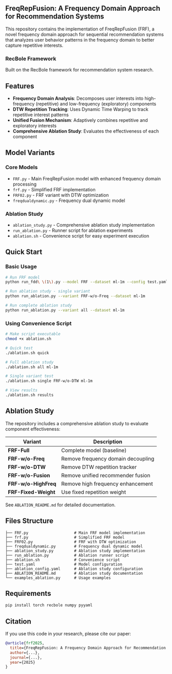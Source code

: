 ## FreqRepFusion: A Frequency Domain Approach for Recommendation Systems

This repository contains the implementation of FreqRepFusion (FRF), a novel frequency domain approach for sequential recommendation systems that analyzes user behavior patterns in the frequency domain to better capture repetitive interests.

### RecBole Framework

Built on the RecBole framework for recommendation system research.

## Features

- **Frequency Domain Analysis**: Decomposes user interests into high-frequency (repetitive) and low-frequency (exploratory) components
- **DTW Repetition Tracking**: Uses Dynamic Time Warping to track repetitive interest patterns
- **Unified Fusion Mechanism**: Adaptively combines repetitive and exploratory interests
- **Comprehensive Ablation Study**: Evaluates the effectiveness of each component

## Model Variants

### Core Models
- `FRF.py` - Main FreqRepFusion model with enhanced frequency domain processing
- `frf.py` - Simplified FRF implementation
- `FRF02.py` - FRF variant with DTW optimization
- `freqdualdynamic.py` - Frequency dual dynamic model

### Ablation Study
- `ablation_study.py` - Comprehensive ablation study implementation
- `run_ablation.py` - Runner script for ablation experiments
- `ablation.sh` - Convenience script for easy experiment execution

## Quick Start

### Basic Usage

```bash
# Run FRF model
python run_fdd\ \(1\).py --model FRF --dataset ml-1m --config test.yaml

# Run ablation study - single variant
python run_ablation.py --variant FRF-w/o-Freq --dataset ml-1m

# Run complete ablation study
python run_ablation.py --variant all --dataset ml-1m
```

### Using Convenience Script

```bash
# Make script executable
chmod +x ablation.sh

# Quick test
./ablation.sh quick

# Full ablation study
./ablation.sh all ml-1m

# Single variant test
./ablation.sh single FRF-w/o-DTW ml-1m

# View results
./ablation.sh results
```

## Ablation Study

The repository includes a comprehensive ablation study to evaluate component effectiveness:

| Variant | Description |
|---------|-------------|
| **FRF-Full** | Complete model (baseline) |
| **FRF-w/o-Freq** | Remove frequency domain decoupling |
| **FRF-w/o-DTW** | Remove DTW repetition tracker |
| **FRF-w/o-Fusion** | Remove unified recommender fusion |
| **FRF-w/o-HighFreq** | Remove high frequency enhancement |
| **FRF-Fixed-Weight** | Use fixed repetition weight |

See `ABLATION_README.md` for detailed documentation.

## Files Structure

```
├── FRF.py                    # Main FRF model implementation
├── frf.py                    # Simplified FRF model
├── FRF02.py                  # FRF with DTW optimization
├── freqdualdynamic.py        # Frequency dual dynamic model
├── ablation_study.py         # Ablation study implementation
├── run_ablation.py           # Ablation runner script
├── ablation.sh               # Convenience script
├── test.yaml                 # Model configuration
├── ablation_config.yaml      # Ablation study configuration
├── ABLATION_README.md        # Ablation study documentation
└── examples_ablation.py      # Usage examples
```

## Requirements

```bash
pip install torch recbole numpy pyyaml
```

## Citation

If you use this code in your research, please cite our paper:

```bibtex
@article{frf2025,
  title={FreqRepFusion: A Frequency Domain Approach for Recommendation Systems},
  author={...},
  journal={...},
  year={2025}
}
```
